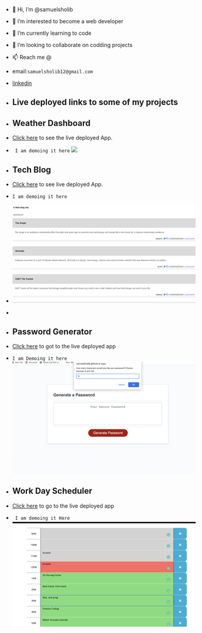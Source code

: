 - 👋 Hi, I’m @samuelsholib
- 👀 I’m interested to become a web developer
- 🌱 I’m currently learning to code
- 💞️ I’m looking to collaborate on codding projects
- 📫 Reach me @ 
 - email:`samuelsholib12@gmail.com` 


 - [linkedin](https://www.linkedin.com/in/samuel-sholib-2611271b1/)

-  ## Live deployed links to some of my projects 
-   ## Weather Dashboard
- [Click here](https://samuelsholib.github.io/weather-dashboard/) to see the live deployed App.
- ``` I am demoing it here```
  ![](https://github.com/samuelsholib/image-exporter/blob/main/Images/Togo-weather-dashboard.png)
- ## Tech Blog  
- [Click here](https://samuelsholib.github.io/tech-blog/) to see live deployed App.
- ```I am demoing it here```
- ![](https://github.com/samuelsholib/image-exporter/blob/main/Images/tech-blog.png)
-  
- ## Password Generator
- [Click here](https://samuelsholib.github.io/strong-key-to-go/) to got to the live deployed app
- ```I am Demoing it here```
 ![](https://github.com/samuelsholib/image-exporter/blob/main/Images/password-generator%20.png)
 
- ## Work Day Scheduler
- [Click here](https://samuelsholib.github.io/work-day-scheduler/) to go to the live deployed app
- ``` I am demoing it Here```
![yes](https://github.com/samuelsholib/image-exporter/blob/main/Images/My%20daily%20schedule.png)

<!---
samuelsholib/samuelsholib is a ✨ special ✨ repository because its `README.md` (this file) appears on your GitHub profile.
You can click the Preview link to take a look at your changes.
--->

